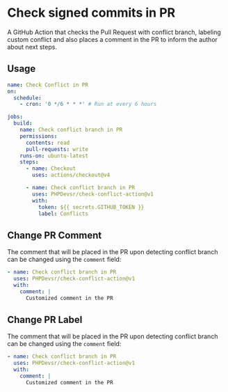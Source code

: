 # Check signed commits in PR

A GitHub Action that checks the Pull Request with conflict branch, labeling custom conflict and also places a comment in the PR to inform the author about next steps.

## Usage

```yml
name: Check Conflict in PR 
on:
  schedule:
    - cron: '0 */6 * * *' # Run at every 6 hours

jobs:
  build:
    name: Check conflict branch in PR
    permissions:
      contents: read
      pull-requests: write
    runs-on: ubuntu-latest
    steps:
      - name: Checkout
        uses: actions/checkout@v4

      - name: Check conflict branch in PR
        uses: PHPDevsr/check-conflict-action@v1
        with:
          token: ${{ secrets.GITHUB_TOKEN }}
          label: Conflicts
```

## Change PR Comment

The comment that will be placed in the PR upon detecting conflict branch can be changed using the `comment` field:

```yml
- name: Check conflict branch in PR
  uses: PHPDevsr/check-conflict-action@v1
  with:
    comment: |
      Customized comment in the PR
```

## Change PR Label

The comment that will be placed in the PR upon detecting conflict branch can be changed using the `comment` field:

```yml
- name: Check conflict branch in PR
  uses: PHPDevsr/check-conflict-action@v1
  with:
    comment: |
      Customized comment in the PR
```